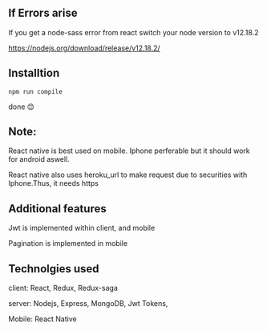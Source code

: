 ## If Errors arise

If you get a node-sass error from react switch your node version to v12.18.2

https://nodejs.org/download/release/v12.18.2/

## Installtion

`npm run compile`

done 😊

## Note:

React native is best used on mobile. Iphone perferable but it should work
for android aswell.

React native also uses heroku_url to make request due to securities with
Iphone.Thus, it needs https

## Additional features

Jwt is implemented within client, and mobile

Pagination is implemented in mobile

## Technolgies used

client: React, Redux, Redux-saga

server: Nodejs, Express, MongoDB, Jwt Tokens,

Mobile: React Native
